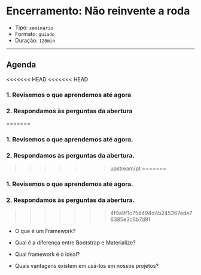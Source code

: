 # Encerramento: Não reinvente a roda

- Tipo: `seminário`
- Formato: `guiado`
- Duração: `120min`

***

## Agenda

<<<<<<< HEAD
<<<<<<< HEAD
### 1. Revisemos o que aprendemos até agora

### 2. Respondamos às perguntas da abertura
=======
### 1. Revisemos o que aprendemos até agora.

### 2. Respondamos às perguntas da abertura.
>>>>>>> upstream/pt
=======
### 1. Revisemos o que aprendemos até agora.

### 2. Respondamos às perguntas da abertura.
>>>>>>> 4f9a9f1c75d494d4b245367ede76385e3c6b7d91

- O que é um Framework?

- Qual é a diferença entre Bootstrap e Materialize?

- Qual framework é o ideal?

- Quais vantagens existem em usá-los em nossos projetos?
